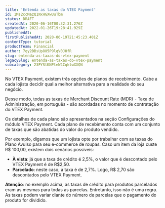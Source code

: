 ```yaml
---
title: 'Entenda as taxas do VTEX Payment'
id: 1Ms2ccMazQ1NxHGXwUuTbm
status: DRAFT
createdAt: 2020-06-16T00:32:31.276Z
updatedAt: 2022-01-26T19:28:41.929Z
publishedAt: 
firstPublishedAt: 2020-06-19T21:45:23.401Z
contentType: tutorial
productTeam: Financial
author: 7qy2DBsUp8U5P9lqV0JHfR
slug: entenda-as-taxas-do-vtex-payment
legacySlug: entenda-as-taxas-do-vtex-payment
subcategory: 23PYStKNPteW4CqklwXXQN
---
```


No VTEX Payment, existem três opções de planos de recebimento. Cabe a cada lojista decidir qual a melhor alternativa para a realidade do seu negócio. 

Desse modo, todas as taxas de Merchant Discount Rate (MDR) - Taxa de Administração, em português - são acordadas no momento de contratação do VTEX Payment. 

Os detalhes de cada plano são apresentados na seção Configurações do módulo VTEX Payment. Cada plano de recebimento conta com um conjunto de taxas que são abatidas do valor do produto vendido. 

Por exemplo, digamos que um lojista opte por trabalhar com as  taxas do Plano Avulso para seu e-commerce de roupas. Caso um item da loja custe R$ 100,00, existem dois cenários possíveis:

- __À vista__: já que a taxa de crédito é 2,5%, o valor que é descontado pelo VTEX Payment é de R$2,50. 
- __Parcelado__: neste caso, a taxa é de 2,7%. Logo, R$ 2,70 são descontados pelo VTEX Payment. 

<div class="alert alert-info">
<strong>Atenção</strong>: no exemplo acima, as taxas de crédito para produtos parcelados eram as mesmas para todas as parcelas. Entretanto, isso não é uma regra. As taxas podem variar diante do número de parcelas que o pagamento do produto for dividido.
</div> 
